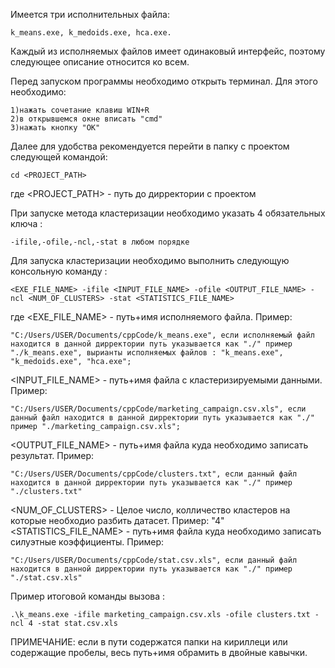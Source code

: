 Имеется три исполнительных файла: 
	
	k_means.exe, k_medoids.exe, hca.exe.
 
Каждый из исполняемых файлов имеет одинаковый интерфейс, поэтому следующее описание относится ко всем.

Перед запуском программы необходимо открыть терминал. Для этого необходимо:
	
 	1)нажать сочетание клавиш WIN+R 
	2)в открывшемся окне вписать "cmd"
	3)нажать кнопку "OK"
Далее для удобства рекомендуется перейти в папку с проектом следующей командой:

	cd <PROJECT_PATH>
где 
	<PROJECT_PATH> - путь до дирректории с проектом 
 
При запуске метода кластеризации необходимо указать 4 обязательных ключа :
	
	-ifile,-ofile,-ncl,-stat в любом порядке

Для запуска кластеризации необходимо выполнить следующую консольную команду :

	<EXE_FILE_NAME> -ifile <INPUT_FILE_NAME> -ofile <OUTPUT_FILE_NAME> -ncl <NUM_OF_CLUSTERS> -stat <STATISTICS_FILE_NAME>
где 
	<EXE_FILE_NAME> - путь+имя исполняемого файлa. Пример:
 		
	"C:/Users/USER/Documents/cppCode/k_means.exe", если исполняемый файл находится в данной дирректории путь указывается как "./" пример "./k_means.exe", вырианты исполняемых файлов : "k_means.exe", "k_medoids.exe", "hca.exe";
  <INPUT_FILE_NAME> - путь+имя файла с кластеризируемыми данными. Пример:
  
  	"C:/Users/USER/Documents/cppCode/marketing_campaign.csv.xls", если данный файл находится в данной дирректории путь указывается как "./" пример "./marketing_campaign.csv.xls";
<OUTPUT_FILE_NAME> - путь+имя файла куда необходимо записать результат. Пример:

	"C:/Users/USER/Documents/cppCode/clusters.txt", если данный файл находится в данной дирректории путь указывается как "./" пример "./clusters.txt"
<NUM_OF_CLUSTERS> - Целое число, колличество кластеров на которые необходио разбить датасет. Пример: "4"
	<STATISTICS_FILE_NAME> - путь+имя файла куда необходимо записать силуэтные коэффициенты. Пример:
 
 	"C:/Users/USER/Documents/cppCode/stat.csv.xls", если данный файл находится в данной дирректории путь указывается как "./" пример "./stat.csv.xls"
Пример итоговой команды вызова :

	.\k_means.exe -ifile marketing_campaign.csv.xls -ofile clusters.txt -ncl 4 -stat stat.csv.xls
ПРИМЕЧАНИЕ: если в пути содержатся папки на кириллеци или содержащие пробелы, весь путь+имя обрамить в двойные кавычки.
